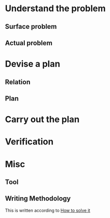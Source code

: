 # Understand the problem

## Surface problem

## Actual problem

# Devise a plan

## Relation

## Plan

# Carry out the plan

# Verification

# Misc

## Tool

## Writing Methodology

This is written according to [How to solve it](https://en.wikipedia.org/wiki/How_to_Solve_It)
